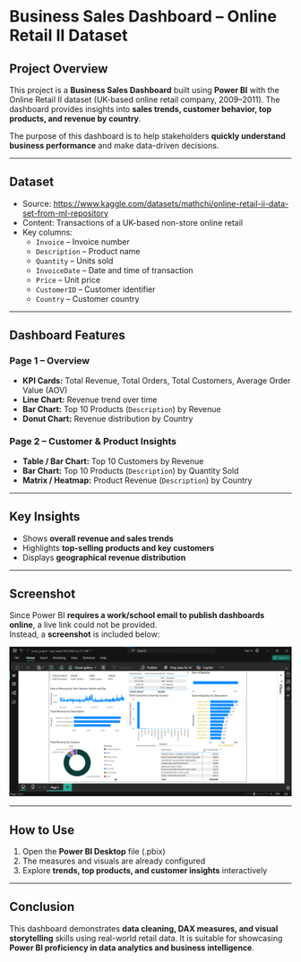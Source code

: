 # Business Sales Dashboard – Online Retail II Dataset

## Project Overview
This project is a **Business Sales Dashboard** built using **Power BI** with the Online Retail II dataset (UK-based online retail company, 2009–2011). The dashboard provides insights into **sales trends, customer behavior, top products, and revenue by country**.  

The purpose of this dashboard is to help stakeholders **quickly understand business performance** and make data-driven decisions.  

---

## Dataset
- Source: https://www.kaggle.com/datasets/mathchi/online-retail-ii-data-set-from-ml-repository
- Content: Transactions of a UK-based non-store online retail  
- Key columns:
  - `Invoice` – Invoice number  
  - `Description` – Product name  
  - `Quantity` – Units sold  
  - `InvoiceDate` – Date and time of transaction  
  - `Price` – Unit price  
  - `CustomerID` – Customer identifier  
  - `Country` – Customer country  

---

## Dashboard Features

### Page 1 – Overview
- **KPI Cards:** Total Revenue, Total Orders, Total Customers, Average Order Value (AOV)  
- **Line Chart:** Revenue trend over time  
- **Bar Chart:** Top 10 Products (`Description`) by Revenue  
- **Donut Chart:** Revenue distribution by Country  

### Page 2 – Customer & Product Insights
- **Table / Bar Chart:** Top 10 Customers by Revenue  
- **Bar Chart:** Top 10 Products (`Description`) by Quantity Sold  
- **Matrix / Heatmap:** Product Revenue (`Description`) by Country  

---

## Key Insights
- Shows **overall revenue and sales trends**  
- Highlights **top-selling products and key customers**  
- Displays **geographical revenue distribution**  

---

## Screenshot
Since Power BI **requires a work/school email to publish dashboards online**, a live link could not be provided.  
Instead, a **screenshot** is included below:

![Business Sales Dashboard Screenshot](https://github.com/notgreatbutOK/FUTURE_DS_01/blob/main/Dashboard_pic.png?raw=true)  

---

## How to Use
1. Open the **Power BI Desktop** file (.pbix)  
2. The measures and visuals are already configured  
3. Explore **trends, top products, and customer insights** interactively  

---

## Conclusion
This dashboard demonstrates **data cleaning, DAX measures, and visual storytelling** skills using real-world retail data. It is suitable for showcasing **Power BI proficiency in data analytics and business intelligence**.
